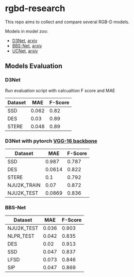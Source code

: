 # rgbd-research

This repo aims to collect and compare several RGB-D models.

Models in model zoo:

- [D3Net](https://github.com/DengPingFan/D3NetBenchmark), [arxiv](https://arxiv.org/pdf/1907.06781.pdf)
- [BBS-Net](https://github.com/zyjwuyan/BBS-Net), [arxiv](https://arxiv.org/pdf/2007.02713v2.pdf)
- [UCNet](https://github.com/JingZhang617/UCNet), [arxiv](https://arxiv.org/abs/2009.03075)


## Models Evaluation

### D3Net

Run evaluation script with calcualtion F score and MAE

| Dataset | MAE   | F-Score |
|---------|-------|---------|
| SSD     | 0.062 | 0.82    |
| DES     | 0.03  | 0.89    |
| STERE   | 0.048 | 0.89    |

### D3Net with pytorch [VGG-16 backbone](https://pytorch.org/vision/0.8/models.html#torchvision.models.vgg16)

| Dataset     | MAE    | F-Score |
|-------------|--------|---------|
| SSD         | 0.987  | 0.787   |
| DES         | 0.0614 | 0.822   |
| STERE       | 0.1    | 0.792   |
| NJU2K_TRAIN | 0.07   | 0.872   |
| NJU2K_TEST  | 0.0869 | 0.836   |

### BBS-Net

| Dataset    | MAE   | F-Score |
|------------|-------|---------|
| NJU2K_TEST | 0.036 | 0.903   |
| NLPR_TEST  | 0.042 | 0.835   |
| DES        | 0.02  | 0.913   |
| SSD        | 0.047 | 0.837   |
| LFSD       | 0.073 | 0.846   |
| SIP        | 0.047 | 0.869   |
